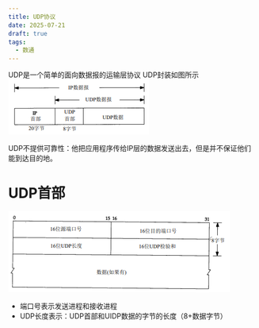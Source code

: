 ```yaml
---
title: UDP协议
date: 2025-07-21
draft: true
tags:
  - 数通
---
```


UDP是一个简单的面向数据报的运输层协议
UDP封装如图所示
![UDP](static/images/network/udp1.png)

UDP不提供可靠性：他把应用程序传给IP层的数据发送出去，但是并不保证他们能到达目的地。

# UDP首部

![udp首部](static/images/network/udp2.png)
- 端口号表示发送进程和接收进程
- UDP长度表示：UDP首部和UIDP数据的字节的长度（8+数据字节）